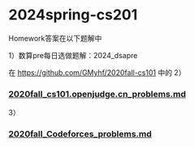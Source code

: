 # 2024spring-cs201

Homework答案在以下题解中

1）数算pre每日选做题解：2024_dsapre


在 https://github.com/GMyhf/2020fall-cs101 中的
2）
### [2020fall_cs101.openjudge.cn_problems.md](https://github.com/GMyhf/2020fall-cs101/blob/main/2020fall_cs101.openjudge.cn_problems.md)
3）
### [2020fall_Codeforces_problems.md](https://github.com/GMyhf/2020fall-cs101/blob/main/2020fall_Codeforces_problems.md)
